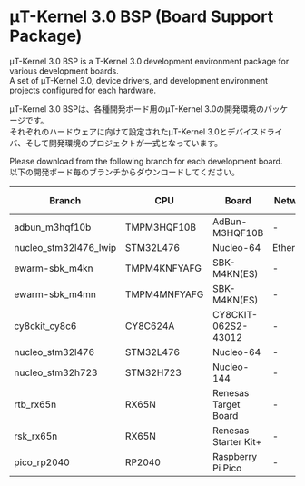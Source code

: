 # μT-Kernel 3.0 BSP (Board Support Package)
μT-Kernel 3.0 BSP is a T-Kernel 3.0 development environment package for various development boards.  
A set of μT-Kernel 3.0, device drivers, and development environment projects configured for each hardware.  

μT-Kernel 3.0 BSPは、各種開発ボード用のμT-Kernel 3.0の開発環境のパッケージです。  
それぞれのハードウェアに向けて設定されたμT-Kernel 3.0とデバイスドライバ、そして開発環境のプロジェクトが一式となっています。  

Please download from the following branch for each development board.  
以下の開発ボード毎のブランチからダウンロードしてください。

| Branch | CPU | Board | Network Devie | Development environment |
| ------ | --- | ----- | ------------- | ----------------------- |
| adbun_m3hqf10b | TMPM3HQF10B | AdBun-M3HQF10B | - | EWARM |
| nucleo_stm32l476_lwip | STM32L476 | Nucleo-64 | EthernetShield2 | STM32CubeIDE |
| ewarm-sbk_m4kn | TMPM4KNFYAFG | SBK-M4KN(ES) | - | EWARM |
| ewarm-sbk_m4mn | TMPM4MNFYAFG | SBK-M4KN(ES) | - | EWARM |
| cy8ckit_cy8c6 | CY8C624A | CY8CKIT-062S2-43012 | - | ModusToolbox |
| nucleo_stm32l476 | STM32L476 | Nucleo-64 | - | STM32CubeIDE |
| nucleo_stm32h723 | STM32H723 | Nucleo-144 | - | STM32CubeIDE |
| rtb_rx65n | RX65N | Renesas Target Board | - | e2Studio |
| rsk_rx65n | RX65N | Renesas Starter Kit+ | - | e2Studio |
| pico_rp2040 | RP2040 | Raspberry Pi Pico | - | Eclipse CDT |
